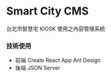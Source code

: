 # Smart City CMS

台北市智慧宅 KIOSK 使用之內容管理系統

### 技術使用

- 前端
  Create React App
  Ant Design
- 後端
  JSON Server
